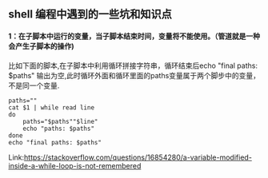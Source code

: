## shell 编程中遇到的一些坑和知识点

#### 1：在子脚本中运行的变量，当子脚本结束时间，变量将不能使用。（管道就是一种会产生子脚本的操作)

比如下面的脚本,在子脚本中利用循环拼接字符串，循环结束后echo "final paths: $paths" 输出为空,此时循环外面和循环里面的paths变量属于两个脚步中的变量，不是同一个变量.
```
paths=""
cat $1 | while read line
do
    paths="$paths""$line"
    echo "paths: $paths"
done
echo "final paths: $paths"
```
Link:https://stackoverflow.com/questions/16854280/a-variable-modified-inside-a-while-loop-is-not-remembered